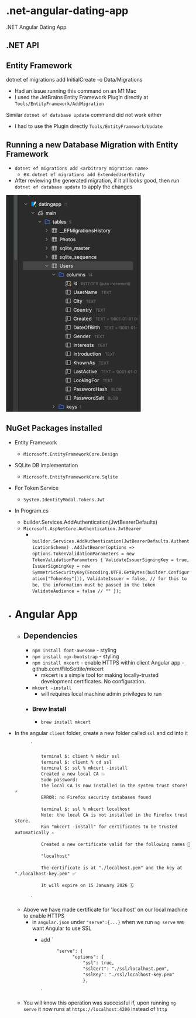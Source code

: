 # .net-angular-dating-app

.NET Angular Dating App

## .NET API

## Entity Framework

dotnet ef migrations add InitialCreate -o Data/Migrations

- Had an issue running this command on an M1 Mac
- I used the JetBrains Entity Framework Plugin directly at `Tools/EntityFramework/AddMigration`

Similar `dotnet ef database update` command did not work either

- I had to use the Plugin directly `Tools/EntityFramework/Update`

## Running a new Database Migration with Entity Framework
- `dotnet ef migrations add <arbitrary migration name>`
  - ex. `dotnet ef migrations add ExtendedUserEntity`
- After reviewing the generated migration, if it all looks good, then run `dotnet ef database update` to apply the changes

![Users in SQLite Database](https://raw.githubusercontent.com/kawgh1/.net-angular-dating-app/main/API/Users%20in%20sql%20lite%20database.png)

## NuGet Packages installed
- Entity Framework
  - `Microsoft.EntityFrameworkCore.Design`
- SQLite DB implementation
  - `Microsoft.EntityFrameworkCore.Sqlite`
- For Token Service
  - `System.IdentityModal.Tokens.Jwt`
- In Program.cs
  - builder.Services.AddAuthentication(JwtBearerDefaults)
  - `Microsoft.AspNetCore.Authentication.JwtBearer`
    - ` builder.Services.AddAuthentication(JwtBearerDefaults.AuthenticationScheme)
      .AddJwtBearer(options =>
      options.TokenValidationParameters = new TokenValidationParameters
      {
      ValidateIssuerSigningKey = true,
      IssuerSigningKey = new SymmetricSecurityKey(Encoding.UTF8.GetBytes(builder.Configuration["TokenKey"])),
      ValidateIssuer = false, // for this to be, the information must be passed in the token
      ValidateAudience = false // ""
      });`


- # Angular App

    - ## Dependencies
        - `npm install font-awesome` - styling
        - `npm install ngx-bootstrap` - styling
        - `npm install mkcert` - enable HTTPS within client Angular app - github.com/FiloSottile/mkcert
            - mkcert is a simple tool for making locally-trusted development certificates. No configuration.
        - `mkcert -install`
          - will requires local machine admin privileges to run
        - ### Brew Install
            - `brew install mkcert`
- In the angular `client` folder, create a new folder called `ssl` and cd into it
                       
            `
                      
                terminal $: client % mkdir ssl
                terminal $: client % cd ssl
                terminal $: ssl % mkcert -install
                Created a new local CA 💥
                Sudo password:
                The local CA is now installed in the system trust store! ⚡️
                ERROR: no Firefox security databases found

                terminal $: ssl % mkcert localhost
                Note: the local CA is not installed in the Firefox trust store.
                Run "mkcert -install" for certificates to be trusted automatically ⚠️
            
                Created a new certificate valid for the following names 📜
            
                "localhost"
            
                The certificate is at "./localhost.pem" and the key at "./localhost-key.pem" ✅
             
                It will expire on 15 January 2026 🗓

            `
    - Above we have made certificate for 'localhost' on our local machine to enable HTTPS
      - in `angular.json` under `"serve":{...}` when we run `ng serve` we want Angular to use SSL
        - add 
            `
              
                    "serve": {
                          "options": {
                              "ssl": true,
                              "sslCert": "./ssl/localhost.pem",
                              "sslKey": "./ssl/localhost-key.pem"
                              },
            `
    - You will know this operation was successful if, upon running `ng serve` it now runs at `https://localhost:4200` instead of `http`
